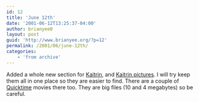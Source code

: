 ```yaml
---
id: 12
title: 'June 12th'
date: '2001-06-12T13:25:37-04:00'
author: brianyee0
layout: post
guid: 'http://www.brianyee.org/?p=12'
permalink: /2001/06/june-12th/
categories:
    - 'from archive'
---
```


Added a whole new section for [Kaitrin](/kaitrin/), and [Kaitrin pictures](/kaitrin/). I will try keep them all in one place so they are easier to find. There are a couple of [Quicktime](http://www.apple.com/quicktime/) movies there too. They are big files (10 and 4 megabytes) so be careful.